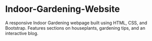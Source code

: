 # Indoor-Gardening-Website
A responsive Indoor Gardening webpage built using HTML, CSS, and Bootstrap. Features sections on houseplants, gardening tips, and an interactive blog.
